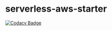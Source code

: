 # serverless-aws-starter

[![Codacy Badge](https://api.codacy.com/project/badge/Grade/a7d26d20d0244a0a94f98963e71c5177)](https://www.codacy.com/app/dsrajapaksha/serverless-aws-starter?utm_source=github.com&utm_medium=referral&utm_content=dsrajapaksha/serverless-aws-starter&utm_campaign=badger)